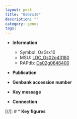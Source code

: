 ```yaml
---
layout: post
title: "OsGrx10"
description: ""
category: genes
tags: 
---
```


* **Information**  
    + Symbol: OsGrx10  
    + MSU: [LOC_Os02g43180](http://rice.uga.edu/cgi-bin/ORF_infopage.cgi?orf=LOC_Os02g43180)  
    + RAPdb: [Os02g0646400](http://rapdb.dna.affrc.go.jp/viewer/gbrowse_details/irgsp1?name=Os02g0646400)  

* **Publication**  

* **Genbank accession number**  

* **Key message**  

* **Connection**  

[//]: # * **Key figures**  


